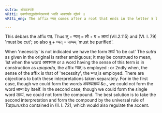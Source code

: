 ```yaml
---
sutra: ओरावश्यके
vRtti: उवर्णान्ताद्धातोर्ण्यत्प्रत्ययो भवति आवश्यके द्योत्ये ॥
vRtti_eng: The affix ण्यत् comes after a root that ends in the letter उ long or short when the sense is that of necessity.

---
```

This debars the affix यत्. Thus लु + ण्यत् = लौ + य = लाव्यं (VII.2.115) and (VI. I. 79) 'must be cut'; so also पु + ण्यत् = पाव्यम् 'must be purified'.

When 'necessity' is not indicated we have the form लव्यं 'to be cut' The _sutra_ as given in the original is rather ambiguous; it may be construed to mean, 1st when the word आवश्यक or a word having the sense of this term is in construction as _upapada_, the affix ण्यत् is employed : or 2ndly when, the sense of the affix is that of 'necessity', the ण्यत् is employed. There are objections to both these interpretations taken separately. For in the first case, though we could form the words अवश्यलाव्यं &c., we could not form the word लाव्य by itself. In the second case, though we could form the single word लाव्यं, we could not form the compound. The best solution is to take the second interpretation and form the compound by the universal rule of _Tatpurusha_ contained in (II. I. 72), which would also regulate the accent.